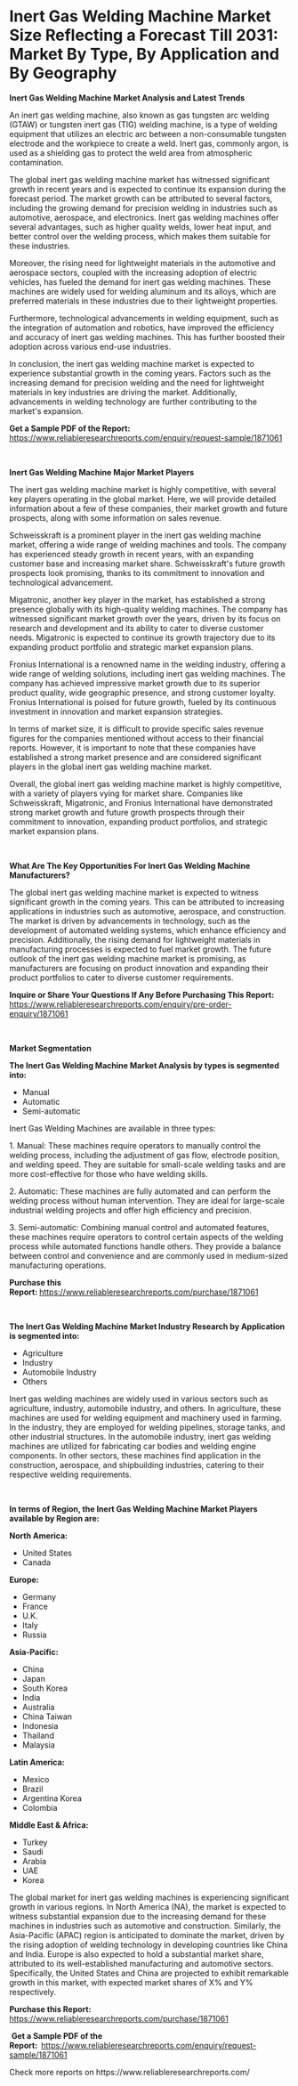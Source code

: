 <p><h1>Inert Gas Welding Machine Market Size Reflecting a Forecast Till 2031: Market By Type, By Application and By Geography</h1></p><p><strong>Inert Gas Welding Machine Market Analysis and Latest Trends</strong></p>
<p><p>An inert gas welding machine, also known as gas tungsten arc welding (GTAW) or tungsten inert gas (TIG) welding machine, is a type of welding equipment that utilizes an electric arc between a non-consumable tungsten electrode and the workpiece to create a weld. Inert gas, commonly argon, is used as a shielding gas to protect the weld area from atmospheric contamination.</p><p>The global inert gas welding machine market has witnessed significant growth in recent years and is expected to continue its expansion during the forecast period. The market growth can be attributed to several factors, including the growing demand for precision welding in industries such as automotive, aerospace, and electronics. Inert gas welding machines offer several advantages, such as higher quality welds, lower heat input, and better control over the welding process, which makes them suitable for these industries.</p><p>Moreover, the rising need for lightweight materials in the automotive and aerospace sectors, coupled with the increasing adoption of electric vehicles, has fueled the demand for inert gas welding machines. These machines are widely used for welding aluminum and its alloys, which are preferred materials in these industries due to their lightweight properties.</p><p>Furthermore, technological advancements in welding equipment, such as the integration of automation and robotics, have improved the efficiency and accuracy of inert gas welding machines. This has further boosted their adoption across various end-use industries.</p><p>In conclusion, the inert gas welding machine market is expected to experience substantial growth in the coming years. Factors such as the increasing demand for precision welding and the need for lightweight materials in key industries are driving the market. Additionally, advancements in welding technology are further contributing to the market's expansion.</p></p>
<p><strong>Get a Sample PDF of the Report:&nbsp;</strong> <a href="https://www.reliableresearchreports.com/enquiry/request-sample/1871061">https://www.reliableresearchreports.com/enquiry/request-sample/1871061</a></p>
<p>&nbsp;</p>
<p><strong>Inert Gas Welding Machine Major Market Players</strong></p>
<p><p>The inert gas welding machine market is highly competitive, with several key players operating in the global market. Here, we will provide detailed information about a few of these companies, their market growth and future prospects, along with some information on sales revenue.</p><p>Schweisskraft is a prominent player in the inert gas welding machine market, offering a wide range of welding machines and tools. The company has experienced steady growth in recent years, with an expanding customer base and increasing market share. Schweisskraft's future growth prospects look promising, thanks to its commitment to innovation and technological advancement.</p><p>Migatronic, another key player in the market, has established a strong presence globally with its high-quality welding machines. The company has witnessed significant market growth over the years, driven by its focus on research and development and its ability to cater to diverse customer needs. Migatronic is expected to continue its growth trajectory due to its expanding product portfolio and strategic market expansion plans.</p><p>Fronius International is a renowned name in the welding industry, offering a wide range of welding solutions, including inert gas welding machines. The company has achieved impressive market growth due to its superior product quality, wide geographic presence, and strong customer loyalty. Fronius International is poised for future growth, fueled by its continuous investment in innovation and market expansion strategies.</p><p>In terms of market size, it is difficult to provide specific sales revenue figures for the companies mentioned without access to their financial reports. However, it is important to note that these companies have established a strong market presence and are considered significant players in the global inert gas welding machine market.</p><p>Overall, the global inert gas welding machine market is highly competitive, with a variety of players vying for market share. Companies like Schweisskraft, Migatronic, and Fronius International have demonstrated strong market growth and future growth prospects through their commitment to innovation, expanding product portfolios, and strategic market expansion plans.</p></p>
<p>&nbsp;</p>
<p><strong>What Are The Key Opportunities For Inert Gas Welding Machine Manufacturers?</strong></p>
<p><p>The global inert gas welding machine market is expected to witness significant growth in the coming years. This can be attributed to increasing applications in industries such as automotive, aerospace, and construction. The market is driven by advancements in technology, such as the development of automated welding systems, which enhance efficiency and precision. Additionally, the rising demand for lightweight materials in manufacturing processes is expected to fuel market growth. The future outlook of the inert gas welding machine market is promising, as manufacturers are focusing on product innovation and expanding their product portfolios to cater to diverse customer requirements.</p></p>
<p><strong>Inquire or Share Your Questions If Any Before Purchasing This Report:</strong> <a href="https://www.reliableresearchreports.com/enquiry/pre-order-enquiry/1871061">https://www.reliableresearchreports.com/enquiry/pre-order-enquiry/1871061</a></p>
<p>&nbsp;</p>
<p><strong>Market Segmentation</strong></p>
<p><strong>The Inert Gas Welding Machine Market Analysis by types is segmented into:</strong></p>
<p><ul><li>Manual</li><li>Automatic</li><li>Semi-automatic</li></ul></p>
<p><p>Inert Gas Welding Machines are available in three types: </p><p>1. Manual: These machines require operators to manually control the welding process, including the adjustment of gas flow, electrode position, and welding speed. They are suitable for small-scale welding tasks and are more cost-effective for those who have welding skills.</p><p>2. Automatic: These machines are fully automated and can perform the welding process without human intervention. They are ideal for large-scale industrial welding projects and offer high efficiency and precision.</p><p>3. Semi-automatic: Combining manual control and automated features, these machines require operators to control certain aspects of the welding process while automated functions handle others. They provide a balance between control and convenience and are commonly used in medium-sized manufacturing operations.</p></p>
<p><strong>Purchase this Report:&nbsp;</strong><a href="https://www.reliableresearchreports.com/purchase/1871061">https://www.reliableresearchreports.com/purchase/1871061</a></p>
<p>&nbsp;</p>
<p><strong>The Inert Gas Welding Machine Market Industry Research by Application is segmented into:</strong></p>
<p><ul><li>Agriculture</li><li>Industry</li><li>Automobile Industry</li><li>Others</li></ul></p>
<p><p>Inert gas welding machines are widely used in various sectors such as agriculture, industry, automobile industry, and others. In agriculture, these machines are used for welding equipment and machinery used in farming. In the industry, they are employed for welding pipelines, storage tanks, and other industrial structures. In the automobile industry, inert gas welding machines are utilized for fabricating car bodies and welding engine components. In other sectors, these machines find application in the construction, aerospace, and shipbuilding industries, catering to their respective welding requirements.</p></p>
<p>&nbsp;</p>
<p><strong>In terms of Region, the Inert Gas Welding Machine Market Players available by Region are:</strong></p>
<p>
    <p> <strong> North America: </strong>
        <ul>
            <li>United States</li>
            <li>Canada</li>
        </ul>
        </p> 
    <p> <strong> Europe: </strong>
        <ul>
            <li>Germany</li>
            <li>France</li>
            <li>U.K.</li>
            <li>Italy</li>
            <li>Russia</li>
        </ul>
        </p> 
    <p> <strong> Asia-Pacific: </strong>
        <ul>
            <li>China</li>
            <li>Japan</li>
            <li>South Korea</li>
            <li>India</li>
            <li>Australia</li>
            <li>China Taiwan</li>
            <li>Indonesia</li>
            <li>Thailand</li>
            <li>Malaysia</li>
        </ul>
        </p> 
    <p> <strong> Latin America: </strong>
        <ul>
            <li>Mexico</li>
            <li>Brazil</li>
            <li>Argentina Korea</li>
            <li>Colombia</li>
        </ul>
        </p> 
    <p> <strong> Middle East & Africa: </strong>
        <ul>
            <li>Turkey</li>
            <li>Saudi</li>
            <li>Arabia</li>
            <li>UAE</li>
            <li>Korea</li>
        </ul>
    </p>
    </p>
<p><p>The global market for inert gas welding machines is experiencing significant growth in various regions. In North America (NA), the market is expected to witness substantial expansion due to the increasing demand for these machines in industries such as automotive and construction. Similarly, the Asia-Pacific (APAC) region is anticipated to dominate the market, driven by the rising adoption of welding technology in developing countries like China and India. Europe is also expected to hold a substantial market share, attributed to its well-established manufacturing and automotive sectors. Specifically, the United States and China are projected to exhibit remarkable growth in this market, with expected market shares of X% and Y% respectively.</p></p>
<p><strong>Purchase this Report: </strong><a href="https://www.reliableresearchreports.com/purchase/1871061">https://www.reliableresearchreports.com/purchase/1871061</a></p>
<p>&nbsp;<strong>Get a Sample PDF of the Report:&nbsp;&nbsp;</strong><a href="https://www.reliableresearchreports.com/enquiry/request-sample/1871061">https://www.reliableresearchreports.com/enquiry/request-sample/1871061</a></p>
<p><strong></strong></p>
<p>Check more reports on https://www.reliableresearchreports.com/</p>